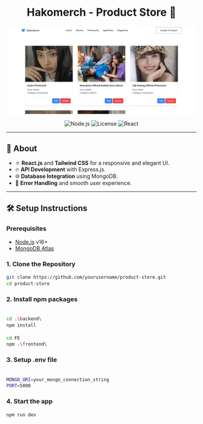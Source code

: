 <h1 align="center">Hakomerch - Product Store 🚀</h1>

![Demo App](/frontend/public/demo.png)

<p align="center">
  <img src="https://img.shields.io/badge/Node.js-v16.0.0-green" alt="Node.js">
  <img src="https://img.shields.io/badge/License-MIT-blue" alt="License">
  <img src="https://img.shields.io/badge/React-v18.2.0-blue" alt="React">
</p>

---

## 🌟 About

- ⚛️ **React.js** and **Tailwind CSS** for a responsive and elegant UI.
- 🔥 **API Development** with Express.js.
- 🌐 **Database Integration** using MongoDB.
- 🐞 **Error Handling** and smooth user experience.

---

## 🛠️ **Setup Instructions**

### Prerequisites

- [Node.js](https://nodejs.org/) v16+
- [MongoDB Atlas](https://www.mongodb.com/cloud/atlas)

### **1. Clone the Repository**

```bash
git clone https://github.com/yourusername/product-store.git
cd product-store
```

### **2. Install npm packages**

```bash

cd .\backend\
npm install

cd FE
npm .\frontend\

```

### **3. Setup .env file**

```bash

MONGO_URI=your_mongo_connection_string
PORT=5000


```

### **4. Start the app**

```bash
npm run dev
```
